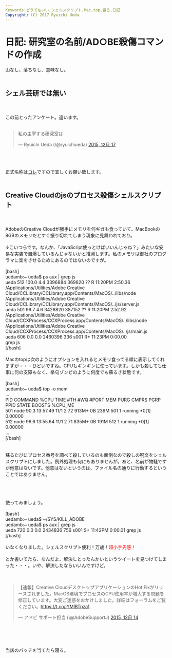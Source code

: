 ```yaml
---
Keywords:どうでもいい,シェルスクリプト,Mac,top,寝る,日記
Copyright: (C) 2017 Ryuichi Ueda
---
```


# 日記: 研究室の名前/AD○BE殺傷コマンドの作成
山なし、落ちなし、意味なし。<br />
<br />
<h2>シェル芸研では無い</h2><br />
<br />
この前とったアンケート。違います。<br />
<br />
<blockquote class="twitter-tweet" lang="ja"><p lang="ja" dir="ltr">私の主宰する研究室は</p>&mdash; Ryuichi Ueda (\@ryuichiueda) <a href="https://twitter.com/ryuichiueda/status/677502473729212416">2015, 12月 17</a></blockquote><br />
<script async src="//platform.twitter.com/widgets.js" charset="utf-8"></script><br />
<br />
正式名称は<a href="https://lab.ueda.asia/" target="_blank">コレ</a>ですので宜しくお願い致します。<br />
<br />
<h2>Creative Cloudのjsのプロセス殺傷シェルスクリプト</h2><br />
<br />
AdobeのCreative Cloudが勝手にメモリを何ギガも食っていて、MacBookの8GBのメモリだとすぐ振り切れてしまう現象に見舞われており。<br />
<br />
↓こいつらです。なんか、「JavaScript使っとけばいいんじゃね？」みたいな安易な実装で自爆しているんじゃないかと推測します。私のメモリは御社のプログラマに楽をさせるためにあるのではないのですが。<br />
<br />
[bash]<br />
uedamb:~ ueda$ ps aux | grep js<br />
ueda 512 100.0 4.4 3396884 369820 ?? R 11:20PM 2:50.36 <br />
/Applications/Utilities/Adobe Creative <br />
Cloud/CCLibrary/CCLibrary.app/Contents/MacOS/../libs/node <br />
/Applications/Utilities/Adobe Creative <br />
Cloud/CCLibrary/CCLibrary.app/Contents/MacOS/../js/server.js<br />
ueda 501 99.7 4.6 3428820 387152 ?? R 11:20PM 2:52.92 <br />
/Applications/Utilities/Adobe Creative <br />
Cloud/CCXProcess/CCXProcess.app/Contents/MacOS/../libs/node <br />
/Applications/Utilities/Adobe Creative <br />
Cloud/CCXProcess/CCXProcess.app/Contents/MacOS/../js/main.js<br />
ueda 606 0.0 0.0 2460396 336 s001 R+ 11:23PM 0:00.00 <br />
grep js<br />
[/bash]<br />
<br />
Macのtopは次のようにオプションを入れるとメモリ食ってる順に表示してくれますが・・・ひどいですね。CPUもギンギンに使っています。しかも殺しても仕事に何の支障もなく、挙句ゾンビのように何度でも蘇るさ状態です。<br />
<br />
[bash]<br />
uedamb:~ ueda$ top -o mem<br />
...<br />
PID COMMAND %CPU TIME #TH #WQ #PORT MEM PURG CMPRS PGRP PPID STATE BOOSTS %CPU_ME<br />
501 node 90.3 13:57.49 11/1 2 72 913M+ 0B 239M 501 1 running *0[1] 0.00000<br />
512 node 96.6 13:55.64 11/1 2 71 835M+ 0B 191M 512 1 running *0[1] 0.00000<br />
...<br />
[/bash]<br />
<br />
<br />
蘇るたびにプロセス番号を調べて殺しているのも面倒なので殺しの呪文をシェルスクリプトにしました。例外処理も何にもありませんが。あと、名前が物騒ですが他意はないです。他意はないというのは、ファイル名の通りに行動するということではありません。<br />
<br />
<script src="https://gist.github.com/ryuichiueda/d2c18dca992d446204aa.js"></script><br />
<br />
<br />
使ってみましょう。<br />
<br />
[bash]<br />
uedamb:~ ueda$ ~/SYS/KILL_ADOBE <br />
uedamb:~ ueda$ ps aux | grep js<br />
ueda 720 0.0 0.0 2434836 756 s001 S+ 11:42PM 0:00.01 grep js<br />
[/bash]<br />
<br />
いなくなりました。シェルスクリプト便利！万歳！<span style="color:red">超小手先感！</span><br />
<br />
とか書いてたら、なんだよ、解決しとったんかいというツイートを見つけてしまった・・・。いや、解決したならいいんですけど。<br />
<br />
<br />
<blockquote class="twitter-tweet" lang="ja"><p lang="ja" dir="ltr">【速報】Creative CloudデスクトップアプリケーションのHot Fixがリリースされました。MacOS環境でプロセスのCPU使用率が増大する問題を修正しています。大変ご迷惑をおかけしました。詳細はフォーラムをご覧ください。<a href="https://t.co/iYMlBTpza1">https://t.co/iYMlBTpza1</a></p>&mdash; アドビ サポート担当 (\@AdobeSupportJ) <a href="https://twitter.com/AdobeSupportJ/status/676210177289269249">2015, 12月 14</a></blockquote><br />
<script async src="//platform.twitter.com/widgets.js" charset="utf-8"></script><br />
<br />
<br />
当該のパッチを当てたら寝る。
